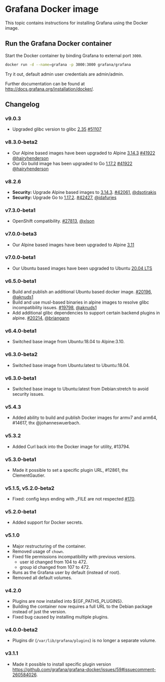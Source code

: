 # Grafana Docker image

This topic contains instructions for installing Grafana using the Docker image.

## Run the Grafana Docker container

Start the Docker container by binding Grafana to external port `3000`.

```bash
docker run -d --name=grafana -p 3000:3000 grafana/grafana
```

Try it out, default admin user credentials are admin/admin.

Further documentation can be found at http://docs.grafana.org/installation/docker/.

## Changelog

### v9.0.3

- Upgraded glibc version to glibc [2.35](https://sourceware.org/pipermail/libc-alpha/2022-February/136040.html) [#51107](https://github.com/grafana/grafana/pull/51107/files)

### v8.3.0-beta2

- Our Alpine based images have been upgraded to Alpine [3.14.3](https://alpinelinux.org/posts/Alpine-3.14.3-released.html) [#41922](https://github.com/grafana/grafana/pull/41922) [@hairyhenderson](https://github.com/hairyhenderson)
- Our Go build image has been upgraded to Go [1.17.2](https://golang.org/doc/devel/release#go1.17.minor) [#41922](https://github.com/grafana/grafana/pull/41922) [@hairyhenderson](https://github.com/hairyhenderson)

### v8.2.6

- **Security:** Upgrade Alpine based images to [3.14.3](https://alpinelinux.org/posts/Alpine-3.14.3-released.html). [#42061](https://github.com/grafana/grafana/pull/42061), [@dsotirakis](https://github.com/dsotirakis)
- **Security:** Upgrade Go to [1.17.2](https://go.dev/doc/devel/release#go1.17.minor). [#42427](https://github.com/grafana/grafana/pull/42427), [@idafurjes](https://github.com/idafurjes)

### v7.3.0-beta1

- OpenShift compatibility. [#27813](https://github.com/grafana/grafana/pull/27813), [@xlson](https://github.com/grafana/grafana/pull/27813)

### v7.0.0-beta3

- Our Alpine based images have been upgraded to Alpine [3.11](https://www.alpinelinux.org/posts/Alpine-3.11.0-released.html)

### v7.0.0-beta1

- Our Ubuntu based images have been upgraded to Ubuntu [20.04 LTS](https://releases.ubuntu.com/20.04/)

### v6.5.0-beta1

- Build and publish an additional Ubuntu based docker image. [#20196](https://github.com/grafana/grafana/pull/20196), [@aknuds1](https://github.com/aknuds1)
- Build and use musl-based binaries in alpine images to resolve glibc incompatibility issues. [#19798](https://github.com/grafana/grafana/pull/19798), [@aknuds1](https://github.com/aknuds1)
- Add additional glibc dependencies to support certain backend plugins in alpine. [#20214](https://github.com/grafana/grafana/pull/20214), [@briangann](https://github.com/briangann)

### v6.4.0-beta1

- Switched base image from Ubuntu:18.04 to Alpine:3.10.

### v6.3.0-beta2

- Switched base image from Ubuntu:latest to Ubuntu:18.04.

### v6.3.0-beta1

- Switched base image to Ubuntu:latest from Debian:stretch to avoid security issues.

### v5.4.3

- Added ability to build and publish Docker images for armv7 and arm64, #14617, thx @johanneswuerbach.

### v5.3.2

- Added Curl back into the Docker image for utility, #13794.

### v5.3.0-beta1

- Made it possible to set a specific plugin URL, #12861, thx ClementGautier.

### v5.1.5, v5.2.0-beta2

- Fixed: config keys ending with \_FILE are not respected [#170](https://github.com/grafana/grafana-docker/issues/170).

### v5.2.0-beta1

- Added support for Docker secrets.

### v5.1.0

- Major restructuring of the container.
- Removed usage of `chown`.
- Fixed file permissions incompatibility with previous versions.
  - user id changed from 104 to 472.
  - group id changed from 107 to 472.
- Runs as the Grafana user by default (instead of root).
- Removed all default volumes.

### v4.2.0

- Plugins are now installed into ${GF_PATHS_PLUGINS}.
- Building the container now requires a full URL to the Debian package instead of just the version.
- Fixed bug caused by installing multiple plugins.

### v4.0.0-beta2

- Plugins dir (`/var/lib/grafana/plugins`) is no longer a separate volume.

### v3.1.1

- Made it possible to install specific plugin version https://github.com/grafana/grafana-docker/issues/59#issuecomment-260584026.
